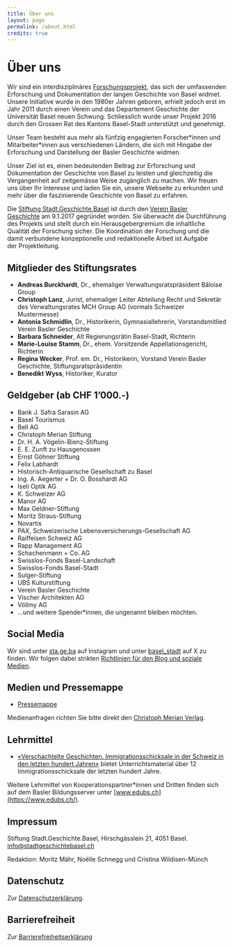 ```yaml
---
title: Über uns
layout: page
permalink: /about.html
credits: true
---
```


# Über uns

Wir sind ein interdisziplinäres [Forschungsprojekt](https://stadtgeschichtebasel.ch/projekt), das sich der umfassenden Erforschung und Dokumentation der langen Geschichte von Basel widmet. Unsere Initiative wurde in den 1980er Jahren geboren, erhielt jedoch erst im Jahr 2011 durch einen Verein und das Departement Geschichte der Universität Basel neuen Schwung. Schliesslich wurde unser Projekt 2016 durch den Grossen Rat des Kantons Basel-Stadt unterstützt und genehmigt.

Unser Team besteht aus mehr als fünfzig engagierten Forscher\*innen und Mitarbeiter\*innen aus verschiedenen Ländern, die sich mit Hingabe der Erforschung und Darstellung der Basler Geschichte widmen.

Unser Ziel ist es, einen bedeutenden Beitrag zur Erforschung und Dokumentation der Geschichte von Basel zu leisten und gleichzeitig die Vergangenheit auf zeitgemässe Weise zugänglich zu machen. Wir freuen uns über Ihr Interesse und laden Sie ein, unsere Webseite zu erkunden und mehr über die faszinierende Geschichte von Basel zu erfahren.

Die [Stiftung Stadt.Geschichte.Basel](https://stiftungen.stiftungschweiz.ch/organisation/stiftung-stadt-geschichte-basel) ist durch den [Verein Basler Geschichte](https://stadtgeschichtebasel.ch/verein) am 9.1.2017 gegründet worden. Sie überwacht die Durchführung des Projekts und stellt durch ein Herausgebergremium die inhaltliche Qualität der Forschung sicher. Die Koordination der Forschung und die damit verbundene konzeptionelle und redaktionelle Arbeit ist Aufgabe der Projektleitung.

## Mitglieder des Stiftungsrates

* **Andreas Burckhardt**, Dr., ehemaliger Verwaltungsratspräsident Bâloise Group
* **Christoph Lanz**, Jurist, ehemaliger Leiter Abteilung Recht und Sekretär des Verwaltungsrates MCH Group AG (vormals Schweizer Mustermesse)
* **Antonia Schmidlin**, Dr., Historikerin, Gymnasiallehrerin, Vorstandsmitlied Verein Basler Geschichte
* **Barbara Schneider**, Alt Regierungsrätin Basel-Stadt, Richterin
* **Marie-Louise Stamm**, Dr., ehem. Vorsitzende Appellationsgericht, Richterin
* **Regina Wecker**, Prof. em. Dr., Historikerin, Vorstand Verein Basler Geschichte, Stiftungsratspräsidentin
* **Benedikt Wyss**, Historiker, Kurator

## Geldgeber (ab CHF 1’000.-)

* Bank J. Safra Sarasin AG
* Basel Tourismus
* Bell AG
* Christoph Merian Stiftung
* Dr. H. A. Vögelin-Bienz-Stiftung
* E. E. Zunft zu Hausgenossen
* Ernst Göhner Stiftung
* Felix Labhardt
* Historisch-Antiquarische Gesellschaft zu Basel
* Ing. A. Aegerter + Dr. O. Bosshardt AG
* Iseli Optik AG
* K. Schweizer AG
* Manor AG
* Max Geldner-Stiftung
* Moritz Straus-Stiftung
* Novartis
* PAX, Schweizerische Lebensversicherungs-Gesellschaft AG
* Raiffeisen Schweiz AG
* Rapp Management AG
* Schachenmann + Co. AG
* Swisslos-Fonds Basel-Landschaft
* Swisslos-Fonds Basel-Stadt
* Sulger-Stiftung
* UBS Kulturstiftung
* Verein Basler Geschichte
* Vischer Architekten AG
* Völlmy AG
* …und weitere Spender\*innen, die ungenannt bleiben möchten.

## Social Media

Wir sind unter [sta.ge.ba](https://www.instagram.com/sta.ge.ba/) auf Instagram und unter [basel\_stadt](https://twitter.com/basel_stadt) auf X zu finden. Wir folgen dabei strikten [Richtlinien für den Blog und soziale Medien](https://stadtgeschichtebasel.ch/richtlinien-fuer-den-blog-und-soziale-medien).

## Medien und Pressemappe

* [Pressemappe](https://stadtgeschichtebasel.ch/pressemappe)

Medienanfragen richten Sie bitte direkt den [Christoph Merian Verlag](https://www.merianverlag.ch/presse.html).

## Lehrmittel

* [«Verschachtelte Geschichten. Immigrationsschicksale in der Schweiz in den letzten hundert Jahren»](https://stadtgeschichtebasel.ch/vermittlungsangebot-verschachtelte-geschichten-immigrationsschicksale-in-der-schweiz-in-den-letzten-hundert-jahren) bietet Unterrichtsmaterial über 12 Immigrationsschicksale der letzten hundert Jahre.

Weitere Lehrmittel von Kooperationspartner\*innen und Dritten finden sich auf dem Basler Bildungsserver unter [www.edubs.ch](https://www.edubs.ch/).

Impressum
---------

Stiftung Stadt.Geschichte.Basel, Hirschgässlein 21, 4051 Basel. [info@stadtgeschichtebasel.ch](mailto:info@stadtgeschichtebasel.ch)

Redaktion: Moritz Mähr, Noëlle Schnegg und Cristina Wildisen-Münch

## Datenschutz

Zur [Datenschutzerklärung](/datenschutzerklaerung).

## Barrierefreiheit

Zur [Barrierefreiheitserklärung](/barrierefreiheitserklaerung)

